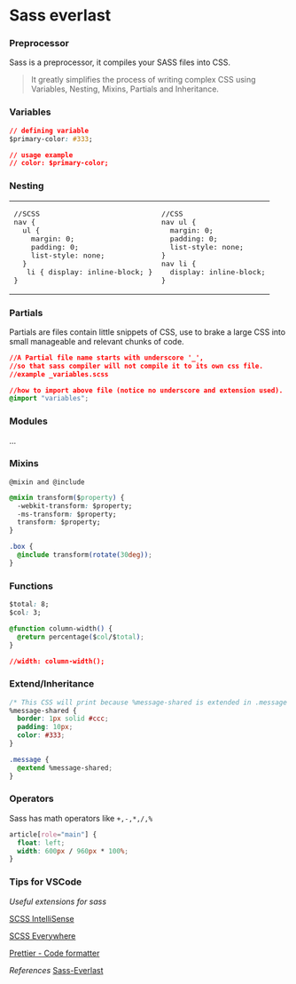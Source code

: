# Sass everlast

### Preprocessor

Sass is a preprocessor, it compiles your SASS files into CSS.

> It greatly simplifies the process of writing complex CSS
> using Variables, Nesting, Mixins, Partials and Inheritance.

### Variables

```css
// defining variable
$primary-color: #333;

// usage example
// color: $primary-color;
```

### Nesting

<table width="100%"><tr>
<td>
<pre>
//SCSS
nav {
  ul {
    margin: 0;
    padding: 0;
    list-style: none;
  }
   li { display: inline-block; }
}
</pre>
</td>
<td>
<pre>
//CSS
nav ul {
  margin: 0;
  padding: 0;
  list-style: none;
}
nav li {
  display: inline-block;
}
</pre>
</td>
</tr></table>

### Partials

Partials are files contain little snippets of CSS, use to brake a large CSS into small manageable and relevant chunks of code.

```css
//A Partial file name starts with underscore '_',
//so that sass compiler will not compile it to its own css file.
//example _variables.scss

//how to import above file (notice no underscore and extension used).
@import "variables";
```

### Modules

...

### Mixins

`@mixin and @include`

```css
@mixin transform($property) {
  -webkit-transform: $property;
  -ms-transform: $property;
  transform: $property;
}

.box {
  @include transform(rotate(30deg));
}
```

### Functions

```css
$total: 8;
$col: 3;

@function column-width() {
  @return percentage($col/$total);
}

//width: column-width();
```

### Extend/Inheritance

```css
/* This CSS will print because %message-shared is extended in .message class. */
%message-shared {
  border: 1px solid #ccc;
  padding: 10px;
  color: #333;
}

.message {
  @extend %message-shared;
}
```

### Operators

Sass has math operators like `+,-,*,/,%`

```css
article[role="main"] {
  float: left;
  width: 600px / 960px * 100%;
}
```

### Tips for VSCode

_*Useful extensions for sass*_

[SCSS IntelliSense](https://marketplace.visualstudio.com/items?itemName=mrmlnc.vscode-scss)

[SCSS Everywhere](https://marketplace.visualstudio.com/items?itemName=gencer.html-slim-scss-css-class-completion)

[Prettier - Code formatter](https://marketplace.visualstudio.com/items?itemName=esbenp.prettier-vscode)

_*References*_
[Sass-Everlast](https://github.com/maratib/sass-everlast)
